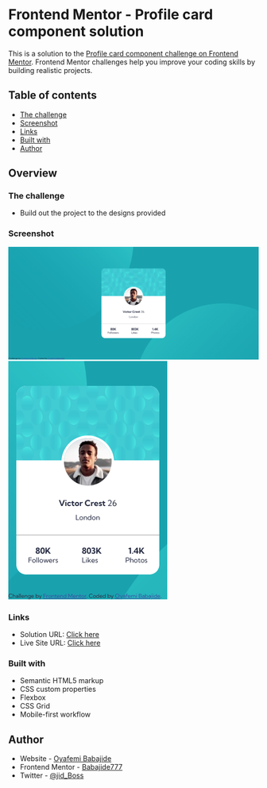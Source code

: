 # Frontend Mentor - Profile card component solution

This is a solution to the [Profile card component challenge on Frontend Mentor](https://www.frontendmentor.io/challenges/profile-card-component-cfArpWshJ). Frontend Mentor challenges help you improve your coding skills by building realistic projects.

## Table of contents

- [The challenge](#the-challenge)
- [Screenshot](#screenshot)
- [Links](#links)
- [Built with](#built-with)
- [Author](#author)

## Overview

### The challenge

- Build out the project to the designs provided

### Screenshot

![Web version](./images/web.png)
![Mobile version](./images/mobile.png)

### Links

- Solution URL: [Click here](https://github.com/Babajide777/profile-card-component)
- Live Site URL: [Click here](https://babajide777.github.io/profile-card-component/)

### Built with

- Semantic HTML5 markup
- CSS custom properties
- Flexbox
- CSS Grid
- Mobile-first workflow

## Author

- Website - [Oyafemi Babajide](https://babajide-portfolio.netlify.app/)
- Frontend Mentor - [Babajide777](https://www.frontendmentor.io/profile/Babajide777)
- Twitter - [@jid_Boss](https://www.twitter.com/jid_Boss)

